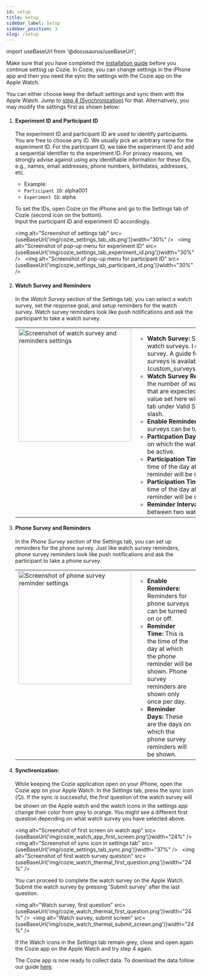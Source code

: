 ```yaml
---
id: setup
title: Setup
sidebar_label: Setup
sidebar_position: 3
slug: /setup
---
```


import useBaseUrl from '@docusaurus/useBaseUrl';

Make sure that you have completed the [installation guide](installation) before you continue setting up Cozie. In Cozie, you can change settings in the iPhone app and then you need the sync the settings with the Cozie app on the Apple Watch. 

You can either choose keep the default settings and sync them with the Apple Watch. Jump to [step 4 (Synchronization)](#synchronization) for that. Alternatively, you may modify the settings first as shown below:


1. #### Experiment ID and Participant ID
   The experiment ID and participant ID are used to identify participants. You are free to choose any ID. We usually pick an arbitrary name for the experiment ID. For the participant ID, we take the experiment ID and add a sequential identifier to the experiment ID. For privacy reasons, we strongly advise against using any identifiable information for these IDs, e.g., names, email addresses, phone numbers, birthdates, addresses, etc.<br/>
   - Example:<br/>
   - `Participant ID`: alpha001
   - `Experiment ID`: alpha <br/> 

   To set the IDs, open Cozie on the iPhone and go to the Settings tab of Cozie (second icon on the bottom). <br/>
   Input the participant ID and experiment ID accordingly. <br/>

   <img alt="Screenshot of settings tab" src={useBaseUrl('img/cozie_settings_tab_ids.png')}width="30%" /> &nbsp;
   <img alt="Screenshot of pop-up menu for experiment ID" src={useBaseUrl('img/cozie_settings_tab_experiment_id.png')}width="30%" /> &nbsp;
   <img alt="Screenshot of pop-up menu for participant ID" src={useBaseUrl('img/cozie_settings_tab_participant_id.png')}width="30%" />
   <br/> 

2. #### Watch Survey and Reminders
   In the *Watch Survey* section of the Settings tab, you can select a watch survey, set the response goal, and setup reminders for the watch survey. Watch survey reminders look like push notifications and ask the participant to take a watch survey. 
   <table>    
      <tr valign="top">
         <td width="30%">
         <img alt="Screenshot of watch survey and reminders settings" src={useBaseUrl('img/cozie_settings_tab_watch_survey.png')} width="300px" />
         </td>
         <td>
            <ul>
               <li><strong>Watch Survey: </strong>
               Select one of the built-in watch surveys. I can add your own watch survey. A guide for custom watch surveys is available [here](custom_surveys/custom_watch_survey).</li>
               <li><strong>Watch Survey Response Goal: </strong>
               This the the number of watch survey responses that are expected for completion. The value set here will be shown in the Data tab under Valid Survey Count after the slash.</li>
               <li><strong>Enable Reminders: </strong>
               Reminders for watch surveys can be turned on or off.</li>
               <li><strong>Particpation Days: </strong>
               These are the days on which the watch survey reminders will be active. </li>
               <li><strong>Participation Time Start: </strong>
               This is the first time of the day at which a watch survey reminder will be shown.</li>
               <li><strong>Participation Time End: </strong>
               This is the last time of the day at which a watch survey reminder will be shown.</li>
               <li><strong>Reminder Interval: </strong>
               This is the time between two watch survey reminders.</li>
            </ul>
         </td>
      </tr>
   </table>

3. #### Phone Survey and Reminders
   In the *Phone Survey* section of the Settings tab, you can set up reminders for the phone survey. Just like watch survey reminders, phone survey reminders look like push notifications and ask the participant to take a phone survey. 
   <table>
      <tr valign="top">
         <td width="30%">
         <img alt="Screenshot of phone survey reminder settings" src={useBaseUrl('img/cozie_settings_tab_phone_survey.png')} width="300px" />
         </td>
         <td>
            <ul>
               <li><strong>Enable Reminders: </strong>
               Reminders for phone surveys can be turned on or off.</li>
               <li><strong>Reminder Time: </strong>
               This is the time of the day at which the phone reminder will be shown. Phone survey reminders are shown only once per day.</li>
               <li><strong>Reminder Days: </strong>
               These are the days on which the phone survey reminders will be shown. </li>
            </ul>
         </td>
      </tr>
   </table>

4. #### Synchronization:
   While keeping the Cozie application open on your iPhone, open the Cozie app on your Apple Watch. In the *Settings* tab, press the sync icon (&#x1f5d8;). If the sync is successful, the first question of the watch survey will be shown on the Apple watch and the watch icons in the settings app change their color from grey to orange. You might see a different first question depending on what watch survey you have selected above.

   <img alt="Screenshot of first screen on watch app" src={useBaseUrl('img/cozie_watch_app_first_screen.png')}width="24%" /> &nbsp;
   <img alt="Screenshot of sync icon in settings tab" src={useBaseUrl('img/cozie_settings_tab_sync.png')}width="37%" /> &nbsp;
   <img alt="Screenshot of first watch survey question" src={useBaseUrl('img/cozie_watch_thermal_first_question.png')}width="24%" /> &nbsp;

   You can proceed to complete the watch survey on the Apple Watch. Submit the watch survey by pressing 'Submit survey' after the last question.

   <img alt="Watch survey, first question" src={useBaseUrl('img/cozie_watch_thermal_first_question.png')}width="24%" />&nbsp;
   <img alt="Watch survey, submit screen" src={useBaseUrl('img/cozie_watch_thermal_submit_screen.png')}width="24%" />

   If the Watch icons in the *Settings* tab remain grey, close and open again the Cozie app on the Apple Watch and try step 4 again. 
   
   The Cozie app is now ready to collect data. To download the data follow our guide [here](download_data/download).